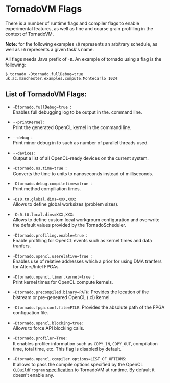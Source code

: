 # TornadoVM Flags


There is a number of runtime flags and compiler flags to enable experimental features, as well as fine and coarse grain profilling in the context of TornadoVM.


**Note:** for the following examples ```s0``` represents an arbitrary schedule, as well as ```t0``` represents a given task's name.   


All flags needs Java prefix of ```-D```. An example of tornado using a flag is the following:  


```$ tornado -Dtornado.fullDebug=true uk.ac.manchester.examples.compute.Montecarlo 1024```  


## List of TornadoVM Flags:

* ```-Dtornado.fullDebug=true ```:  
Enables full debugging log to be output in the. command line.  

* `` --printKernel ``:  
Print the generated OpenCL kernel in the command line.

* ```--debug ```:  
Print minor debug in fo such as number of parallel threads used.

* ```--devices```:  
Output a list of all OpenCL-ready devices on the current system.

* ```-Dtornado.ns.time=true ```:  
 Converts the time to units to nanoseconds instead of milliseconds. 
  
* ```-Dtornado.debug.compiletimes=true ```:  
Print method compiliation times.

* ```-Ds0.t0.global.dims=XXX,XXX```:  
Allows to define global worksizes (problem sizes).

* ```-Ds0.t0.local.dims=XXX,XXX```:  
Allows to define custom local workgroum configuration and overwrite the default values provided by the TornadoScheduler.  

* ```-Dtornado.profiling.enable=true ```:  
Enable profilling for OpenCL events such as kernel times and data tranfers. 
 
* ```-Dtornado.opencl.userelative=true ```:  
Enables use of relative addresses which a prior for using DMA tranfers for Alters/Intel FPGAs. 
 
* ```-Dtornado.opencl.timer.kernel=true ```:  
Print kernel times for OpenCL compute kernels.

* ```-Dtornado.precompiled.binary=PATH```:
 Provides the location of the bistream or pre-geneared OpenCL (.cl) kernel. 
 
* ```-Dtornado.fpga.conf.file=FILE```:
 Provides the absolute path of the FPGA configuation file. 
 
* ```-Dtornado.opencl.blocking=true```:  
Allows to force API blocking calls. 

* `-Dtornado.profiler=True`:  
It enables profiler information such as `COPY_IN`, `COPY_OUT`, compilation time, total time, etc. This flag is disabled by default.

* `-Dtornado.opencl.compiler.options=LIST_OF_OPTIONS`:  
It allows to pass the compile options specified by the OpenCL ``CLBuildProgram`` [specification](https://www.khronos.org/registry/OpenCL/sdk/1.0/docs/man/xhtml/clBuildProgram.html) to TornadoVM at runtime. By default it doesn't enable any. 

